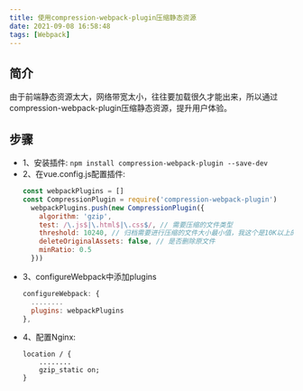 ```yaml
---
title: 使用compression-webpack-plugin压缩静态资源
date: 2021-09-08 16:58:48
tags: [Webpack]
---
```



## 简介
由于前端静态资源太大，网络带宽太小，往往要加载很久才能出来，所以通过compression-webpack-plugin压缩静态资源，提升用户体验。

## 步骤
* 1、安装插件:
  `npm install compression-webpack-plugin --save-dev`
* 2、在vue.config.js配置插件:
    ``` js
    const webpackPlugins = []
    const CompressionPlugin = require('compression-webpack-plugin')
      webpackPlugins.push(new CompressionPlugin({
        algorithm: 'gzip',
        test: /\.js$|\.html$|\.css$/, // 需要压缩的文件类型
        threshold: 10240, // 归档需要进行压缩的文件大小最小值，我这个是10K以上的进行压缩
        deleteOriginalAssets: false, // 是否删除原文件
        minRatio: 0.5
      }))
    ```
* 3、configureWebpack中添加plugins
    ``` js
    configureWebpack: {
      ........
      plugins: webpackPlugins
    },
    ```
* 4、配置Nginx:
    ```
    location / {
        ........
        gzip_static on;
    }
    
    ```